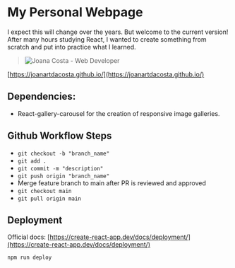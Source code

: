 # My Personal Webpage

I expect this will change over the years. But welcome to the current version!
After many hours studying React, I wanted to create something from scratch and put into practice what I learned. 

> ![Joana Costa - Web Developer](https://joana-personal-website.s3.eu-central-1.amazonaws.com/2.png)

[https://joanartdacosta.github.io/](https://joanartdacosta.github.io/)

## Dependencies:

- React-gallery-carousel for the creation of responsive image galleries.

## Github Workflow Steps

- `git checkout -b "branch_name"`
- `git add .`
- `git commit -m "description"`
- `git push origin "branch_name"`
- Merge feature branch to main after PR is reviewed and approved
- `git checkout main`
- `git pull origin main`

## Deployment

Official docs: [https://create-react-app.dev/docs/deployment/](https://create-react-app.dev/docs/deployment/)

```bash
npm run deploy
```
